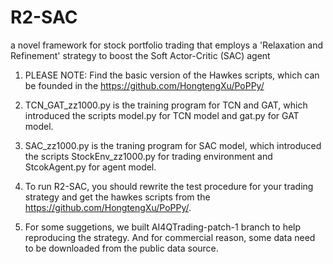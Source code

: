 # R2-SAC
a novel framework for stock portfolio trading that employs a 'Relaxation and Refinement' strategy to boost the Soft Actor-Critic (SAC) agent
1. PLEASE NOTE: Find the basic version of the Hawkes scripts, which can be founded in the https://github.com/HongtengXu/PoPPy/

2. TCN_GAT_zz1000.py is the training program for TCN and GAT, which introduced the scripts model.py for TCN model and gat.py for GAT model.

3. SAC_zz1000.py is the traning program for SAC model, which introduced the scripts StockEnv_zz1000.py for trading environment and StcokAgent.py for agent model.

4. To run R2-SAC, you should rewrite the test procedure for your trading strategy and get the hawkes scripts from the  https://github.com/HongtengXu/PoPPy/.

5. For some suggetions, we built AI4QTrading-patch-1 branch to help reproducing the strategy. And for commercial reason, some data need to be downloaded from the public data source.

